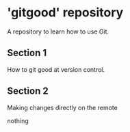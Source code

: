 # 'gitgood' repository

A repository to learn how to use Git.

## Section 1
How to git good at version control.

## Section 2
Making changes directly on the remote

nothing
